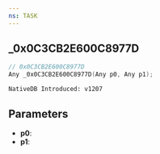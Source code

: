 ```yaml
---
ns: TASK
---
```

## _0x0C3CB2E600C8977D

```c
// 0x0C3CB2E600C8977D
Any _0x0C3CB2E600C8977D(Any p0, Any p1);
```

```
NativeDB Introduced: v1207
```

## Parameters
* **p0**:
* **p1**:
